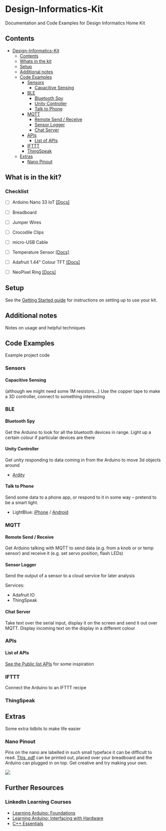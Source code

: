# Design-Informatics-Kit

Documentation and Code Examples for Design Informatics Home Kit

## Contents

<!-- TOC depthFrom:1 depthTo:6 withLinks:1 updateOnSave:1 orderedList:0 -->

- [Design-Informatics-Kit](#design-informatics-kit)
	- [Contents](#contents)
	- [Whats in the kit](#whats-in-the-kit)
	- [Setup](#setup)
	- [Additional notes](#additional-notes)
	- [Code Examples](#code-examples)
		- [Sensors](#sensors)
			- [Capacitive Sensing](#capacitive-sensing)
		- [BLE](#ble)
			- [Bluetooth Spy](#bluetooth-spy)
			- [Unity Controller](#unity-controller)
			- [Talk to Phone](#talk-to-phone)
		- [MQTT](#mqtt)
			- [Remote Send / Receive](#remote-send-receive)
			- [Sensor Logger](#sensor-logger)
			- [Chat Server](#chat-server)
		- [APIs](#apis)
			- [List of APIs](#list-of-apis)
		- [IFTTT](#ifttt)
		- [ThingSpeak](#thingspeak)
	- [Extras](#extras)
		- [Nano Pinout](#nano-pinout)

<!-- /TOC -->

## What is in the kit?

### Checklist

- [ ] Arduino Nano 33 IoT [[Docs]](https://www.arduino.cc/en/Guide/NANO33IoT)
- [ ] Breadboard
- [ ] Jumper Wires
- [ ] Crocodile Clips
- [ ] micro-USB Cable
- [ ] Temperature Sensor [[Docs]](https://wiki.seeedstudio.com/Grove-TemperatureAndHumidity_Sensor/)
- [ ] Adafruit 1.44" Colour TFT [[Docs]](https://learn.adafruit.com/adafruit-1-44-color-tft-with-micro-sd-socket)
- [ ] NeoPixel Ring [[Docs]](https://learn.adafruit.com/adafruit-neopixel-uberguide/the-magic-of-neopixels)


## Setup

See the [Getting Started guide](./getting-started.md) for instructions on setting up to use your kit.

## Additional notes

Notes on usage and helpful techniques

## Code Examples

Example project code

### Sensors

#### Capacitive Sensing

(although we might need some 1M resistors...)
Use the copper tape to make a 3D controller, connect to something interesting

### BLE

#### Bluetooth Spy

Get the Arduino to look for all the bluetooth devices in range. Light up a certain colour if particular devices are there

#### Unity Controller

Get unity responding to data coming in from the Arduino to move 3d objects around

  - [Ardity](https://ardity.dwilches.com)

#### Talk to Phone

Send some data to a phone app, or respond to it in some way – pretend to be a smart light.

- LightBlue: [iPhone](https://apps.apple.com/us/app/lightblue/id557428110) / [Android](https://play.google.com/store/apps/details?id=com.punchthrough.lightblueexplorer&hl=en_US)

### MQTT

#### Remote Send / Receive

Get Arduino talking with MQTT to send data (e.g. from a knob or or temp sensor) and receive it (e.g. set servo position, flash LEDs)

#### Sensor Logger

Send the output of a sensor to a cloud service for later analysis

Services:

- Adafruit IO
- ThingSpeak

#### Chat Server

Take text over the serial input, display it on the screen and send it out over MQTT. Display incoming text on the display in a different colour

### APIs

#### List of APIs

[See the Public list APIs](https://public-apis.io) for some inspiration

### IFTTT

Connect the Arduino to an IFTTT recipe

### ThingSpeak

## Extras

Some extra tidbits to make life easier

### Nano Pinout

Pins on the nano are labelled in such small typeface it can be difficult to read. [This .pdf](./extras/Nano_33_IoT_Pinout_cheatsheet.pdf) can be printed out, placed over your breadboard and the Arduino can plugged in on top. Get creative and try making your own.


![](https://content.arduino.cc/assets/Pinout-NANO33IoT_latest.png)

## Further Resources

### LinkedIn Learning Courses

- [Learning Arduino: Foundations](https://www.linkedin.com/learning/learning-arduino-foundations-2/getting-started-with-arduino?u=50251009&auth=true)
- [Learning Arduino: Interfacing with Hardware](https://www.linkedin.com/learning/learning-arduino-interfacing-with-hardware/open-up-your-digital-world-with-arduino?u=50251009&auth=true)
- [C++ Essentials](https://www.linkedin.com/learning/c-plus-plus-essential-training-2/about-this-course?u=50251009&auth=true)
